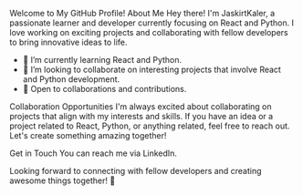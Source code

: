 
Welcome to My GitHub Profile!
About Me
Hey there! I'm JaskirtKaler, a passionate learner and developer currently focusing on React and Python. I love working on exciting projects and collaborating with fellow developers to bring innovative ideas to life.

- 🌱 I’m currently learning React and Python.
- 👯 I’m looking to collaborate on interesting projects that involve React and Python development.
- 🤝 Open to collaborations and contributions.

Collaboration Opportunities
I'm always excited about collaborating on projects that align with my interests and skills. If you have an idea or a project related to React, Python, or anything related, feel free to reach out. Let's create something amazing together!

Get in Touch
You can reach me via LinkedIn.

Looking forward to connecting with fellow developers and creating awesome things together! 🚀

